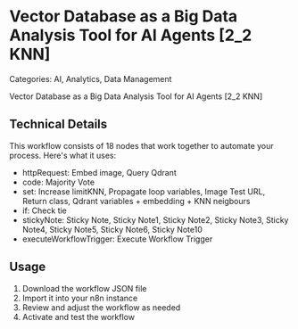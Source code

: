 # Vector Database as a Big Data Analysis Tool for AI Agents [2_2 KNN]

Categories: AI, Analytics, Data Management

Vector Database as a Big Data Analysis Tool for AI Agents [2_2 KNN]

## Technical Details

This workflow consists of 18 nodes that work together to automate your process. Here's what it uses:

- httpRequest: Embed image, Query Qdrant
- code: Majority Vote
- set: Increase limitKNN, Propagate loop variables, Image Test URL, Return class, Qdrant variables + embedding + KNN neigbours
- if: Check tie
- stickyNote: Sticky Note, Sticky Note1, Sticky Note2, Sticky Note3, Sticky Note4, Sticky Note5, Sticky Note6, Sticky Note10
- executeWorkflowTrigger: Execute Workflow Trigger

## Usage

1. Download the workflow JSON file
2. Import it into your n8n instance
3. Review and adjust the workflow as needed
4. Activate and test the workflow

